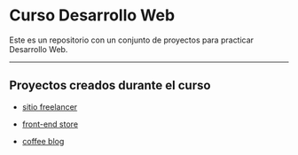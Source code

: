 # Curso Desarrollo Web

Este es un repositorio con un conjunto de proyectos para practicar Desarrollo Web.

------------

## Proyectos creados durante el curso

- [sitio freelancer](https://first-web-project-loopcrack-curse.netlify.app/)

- [front-end store](https://frontend-store-loopcrack-mentory.netlify.app/)

- [coffee blog](https://coffee-blog-loopcrack-course.netlify.app/)
